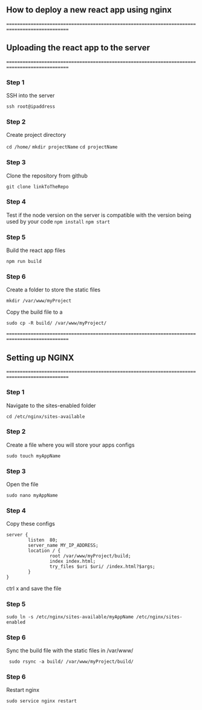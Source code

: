 ## How to deploy a new react app using nginx

`=============================================================================================`

## Uploading the react app to the server

`=============================================================================================`

### Step 1

SSH into the server

`ssh root@ipaddress`

### Step 2

Create project directory

`cd /home/`
`mkdir projectName`
`cd projectName`

### Step 3

Clone the repository from github

`git clone linkToTheRepo`

### Step 4

Test if the node version on the server is compatible with the version being used by your code
`npm install`
`npm start `

### Step 5

Build the react app files

`npm run build`

### Step 6

Create a folder to store the static files

`mkdir /var/www/myProject`

Copy the build file to a

`sudo cp -R build/ /var/www/myProject/`


`=============================================================================================`

## Setting up NGINX

`=============================================================================================`

### Step 1

Navigate to the sites-enabled folder

`cd /etc/nginx/sites-available`

### Step 2

Create a file where you will store your apps configs

`sudo touch myAppName`

### Step 3

Open the file

`sudo nano myAppName`

### Step 4

Copy these configs

```
server {
        listen  80;
        server_name MY_IP_ADDRESS;
        location / {
                root /var/www/myProject/build;
                index index.html;
                try_files $uri $uri/ /index.html?$args;
        }
}

```

ctrl x and save the file

### Step 5

`sudo ln -s /etc/nginx/sites-available/myAppName /etc/nginx/sites-enabled`

### Step 6

Sync the build file with the static files in /var/www/

` sudo rsync -a build/ /var/www/myProject/build/`

### Step 6

Restart nginx

`sudo service nginx restart`
